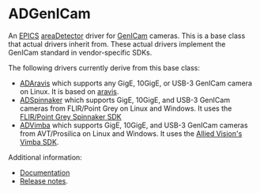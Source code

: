 ADGenICam
===========
An 
[EPICS](http://www.aps.anl.gov/epics)
[areaDetector](https://github.com/areaDetector/areaDetector/blob/master/README.md)
driver for
[GenICam](https://www.emva.org/standards-technology/genicam/) cameras.
This is a base class that actual drivers inherit from.  These actual drivers
implement the GenICam standard in vendor-specific SDKs.  

The following drivers currently derive from this base class:
- [ADAravis](https://github.com/areaDetector/ADAravis) which supports any GigE, 10GigE, or USB-3 GenICam camera on Linux.
  It is based on [aravis](https://github.com/AravisProject/aravis).
- [ADSpinnaker](https://github.com/areaDetector/ADSpinnaker) which supports GigE, 10GigE, and USB-3 GenICam cameras
  from FLIR/Point Grey on Linux and Windows.  It uses the [FLIR/Point Grey Spinnaker SDK](https://www.ptgrey.com/spinnaker-sdk)
- [ADVimba](https://github.com/areaDetector/ADVimba) which supports GigE, 10GigE, and USB-3 GenICam cameras
  from AVT/Prosilica on Linux and Windows.  It uses the [Allied Vision's Vimba SDK](https://www.alliedvision.com/en/products/software.html).

Additional information:
* [Documentation](https://areadetector.github.io/master/ADGenICam/ADGenICam.html)
* [Release notes](RELEASE.md).
